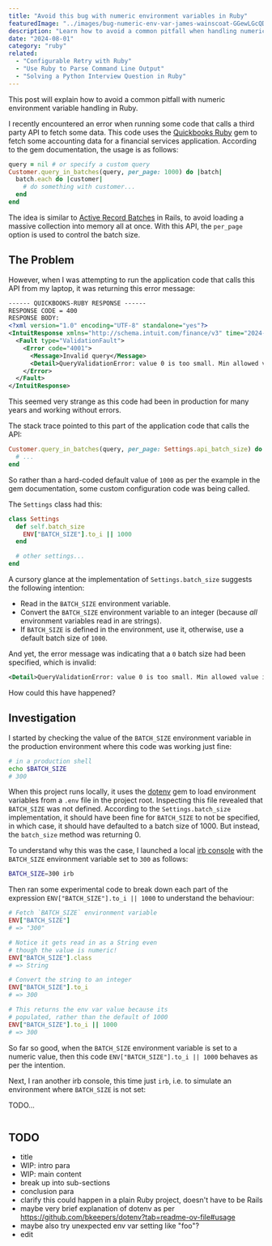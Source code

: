 ```yaml
---
title: "Avoid this bug with numeric environment variables in Ruby"
featuredImage: "../images/bug-numeric-env-var-james-wainscoat-GGewLGcQD-I-unsplash.jpg"
description: "Learn how to avoid a common pitfall when handling numeric environment variables in Ruby, safeguarding against unexpected behavior even when values are unset or unexpected."
date: "2024-08-01"
category: "ruby"
related:
  - "Configurable Retry with Ruby"
  - "Use Ruby to Parse Command Line Output"
  - "Solving a Python Interview Question in Ruby"
---
```


This post will explain how to avoid a common pitfall with numeric environment variable handling in Ruby.

I recently encountered an error when running some code that calls a third party API to fetch some data. This code uses the [Quickbooks Ruby](https://github.com/ruckus/quickbooks-ruby?tab=readme-ov-file#querying-in-batches) gem to fetch some accounting data for a financial services application. According to the gem documentation, the usage is as follows:

```ruby
query = nil # or specify a custom query
Customer.query_in_batches(query, per_page: 1000) do |batch|
  batch.each do |customer|
    # do something with customer...
  end
end
```

The idea is similar to [Active Record Batches](https://api.rubyonrails.org/classes/ActiveRecord/Batches.html) in Rails, to avoid loading a massive collection into memory all at once. With this API, the `per_page` option is used to control the batch size.

## The Problem

However, when I was attempting to run the application code that calls this API from my laptop, it was returning this error message:

```xml
------ QUICKBOOKS-RUBY RESPONSE ------
RESPONSE CODE = 400
RESPONSE BODY:
<?xml version="1.0" encoding="UTF-8" standalone="yes"?>
<IntuitResponse xmlns="http://schema.intuit.com/finance/v3" time="2024-07-22T12:17:49">
  <Fault type="ValidationFault">
    <Error code="4001">
      <Message>Invalid query</Message>
      <Detail>QueryValidationError: value 0 is too small. Min allowed value is 1</Detail>
    </Error>
  </Fault>
</IntuitResponse>
```

This seemed very strange as this code had been in production for many years and working without errors.

The stack trace pointed to this part of the application code that calls the API:

```ruby
Customer.query_in_batches(query, per_page: Settings.api_batch_size) do |batch|
  # ...
end
```

So rather than a hard-coded default value of `1000` as per the example in the gem documentation, some custom configuration code was being called.

The `Settings` class had this:

```ruby
class Settings
  def self.batch_size
    ENV["BATCH_SIZE"].to_i || 1000
  end

  # other settings...
end
```

A cursory glance at the implementation of `Settings.batch_size` suggests the following intention:

* Read in the `BATCH_SIZE` environment variable.
* Convert the `BATCH_SIZE` environment variable to an integer (because *all* environment variables read in are strings).
* If `BATCH_SIZE` is defined in the environment, use it, otherwise, use a default batch size of `1000`.

And yet, the error message was indicating that a `0` batch size had been specified, which is invalid:

```xml
<Detail>QueryValidationError: value 0 is too small. Min allowed value is 1</Detail>
```

How could this have happened?

## Investigation

I started by checking the value of the `BATCH_SIZE` environment variable in the production environment where this code was working just fine:

```bash
# in a production shell
echo $BATCH_SIZE
# 300
```

When this project runs locally, it uses the [dotenv](https://github.com/bkeepers/dotenv) gem to load environment variables from a `.env` file in the project root. Inspecting this file revealed that `BATCH_SIZE` was not defined. According to the `Settings.batch_size` implementation, it should have been fine for `BATCH_SIZE` to not be specified, in which case, it should have defaulted to a batch size of 1000. But instead, the `batch_size` method was returning 0.

To understand why this was the case, I launched a local [irb console](https://rubyreferences.github.io/rubyref/intro/irb.html) with the `BATCH_SIZE` environment variable set to `300` as follows:

```bash
BATCH_SIZE=300 irb
```

Then ran some experimental code to break down each part of the expression `ENV["BATCH_SIZE"].to_i || 1000` to understand the behaviour:

```ruby
# Fetch `BATCH_SIZE` environment variable
ENV["BATCH_SIZE"]
# => "300"

# Notice it gets read in as a String even
# though the value is numeric!
ENV["BATCH_SIZE"].class
# => String

# Convert the string to an integer
ENV["BATCH_SIZE"].to_i
# => 300

# This returns the env var value because its
# populated, rather than the default of 1000
ENV["BATCH_SIZE"].to_i || 1000
# => 300
```

So far so good, when the `BATCH_SIZE` environment variable is set to a numeric value, then this code `ENV["BATCH_SIZE"].to_i || 1000` behaves as per the intention.

Next, I ran another irb console, this time just `irb`, i.e. to simulate an environment where `BATCH_SIZE` is not set:

TODO...

```ruby

```

## TODO
* title
* WIP: intro para
* WIP: main content
* break up into sub-sections
* conclusion para
* clarify this could happen in a plain Ruby project, doesn't have to be Rails
* maybe very brief explanation of dotenv as per https://github.com/bkeepers/dotenv?tab=readme-ov-file#usage
* maybe also try unexpected env var setting like "foo"?
* edit
